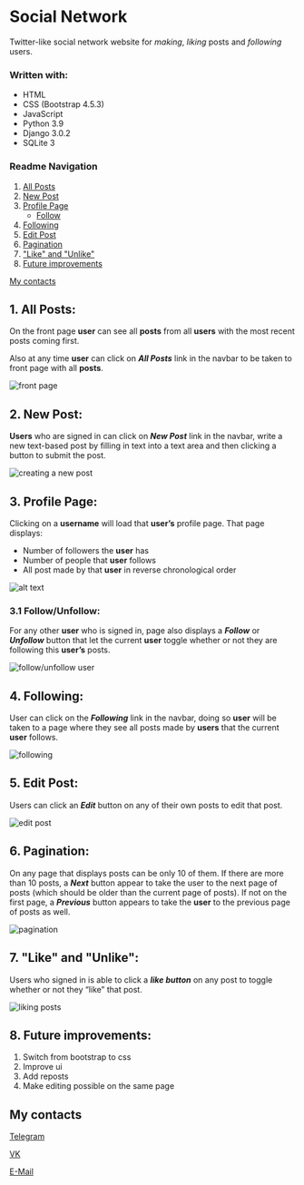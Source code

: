 # Social Network

Twitter-like social network website for _making_, _liking_ posts and _following_ users.

### Written with:

- HTML
- CSS (Bootstrap 4.5.3)
- JavaScript
- Python 3.9
- Django 3.0.2
- SQLite 3

### Readme Navigation

1. [All Posts](#1-all-posts)
2. [New Post](#2-new-post)
3. [Profile Page](#3-profile-page)
   - [Follow](#31-subheader)
4. [Following](#4-header)
5. [Edit Post](#5-edit-post)
6. [Pagination](#6-header)
7. ["Like" and "Unlike"](#7-like-and-unlike)
8. [Future improvements](#8-future-improvements)

[My contacts](#my-contacts)

## 1. All Posts:

On the front page **user** can see all **posts** from all **users** with the most recent posts coming first.

Also at any time **user** can click on _**All Posts**_ link in the navbar to be taken to front page with all **posts**.

![front page](/readmedia/all-posts.png)

## 2. New Post:

**Users** who are signed in can click on _**New Post**_ link in the navbar, write a new text-based post by filling in text into a text area and then clicking a button to submit the post.

![creating a new post](/readmedia/new-post.gif)

## 3. Profile Page:

Clicking on a **username** will load that **user’s** profile page.
That page displays:

- Number of followers the **user** has
- Number of people that **user** follows
- All post made by that **user** in reverse chronological order

![alt text](/readmedia/profile-page.gif)

### 3.1 Follow/Unfollow:

For any other **user** who is signed in, page also displays a _**Follow**_ or _**Unfollow**_ button that let the current **user** toggle whether or not they are following this **user’s** posts.

![follow/unfollow user](/readmedia/follow.gif)

## 4. Following:

User can click on the _**Following**_ link in the navbar, doing so **user** will be taken to a page where they see all posts made by **users** that the current **user** follows.

![following](/readmedia/following.gif)

## 5. Edit Post:

Users can click an _**Edit**_ button on any of their own posts to edit that post.

![edit post](/readmedia/edit-post.gif)

## 6. Pagination:

On any page that displays posts can be only 10 of them.
If there are more than 10 posts, a _**Next**_ button appear to take the user to the next page of posts (which should be older than the current page of posts). If not on the first page, a _**Previous**_ button appears to take the **user** to the previous page of posts as well.

![pagination](/readmedia/pagination.gif)

## 7. "Like" and "Unlike":

Users who signed in is able to click a _**like button**_ on any post to toggle whether or not they “like” that post.

![liking posts](/readmedia/liking.gif)

## 8. Future improvements:

1. Switch from bootstrap to css
2. Improve ui
3. Add reposts
4. Make editing possible on the same page

## My contacts

[Telegram](https://t.me/vincvader)

[VK](https://vk.com/vincvader)

[E-Mail](mailto:vincvader@mail.ru)
